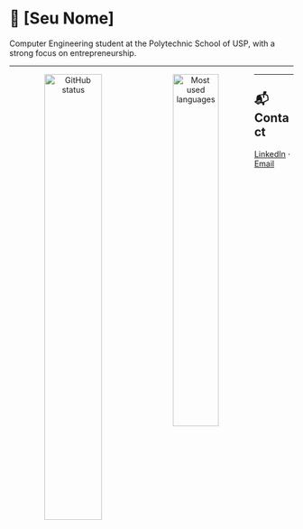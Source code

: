 # 👋 [Seu Nome]

Computer Engineering student at the Polytechnic School of USP, with a strong focus on entrepreneurship.

---

<div align="center">  
 <img align="left" src="https://github-readme-stats.vercel.app/api?username=gabrielc02&show_icons=true&title_color=F57F7F&icon_color=36C0C5&bg_color=ff00&hide_border=True&count_private=true" width="45%" alt="GitHub status">
 <img align="left" src="https://github-readme-stats.vercel.app/api/top-langs/?username=gabrielc02&layout=compact&bg_color=ff00&title_color=F57F7F&hide_border=True&include_all_commits=true&count_private=true&hide=jupyter%20notebook&langs_count=10" width="40%" alt="Most used languages"/>
</div>

---

## 📬 Contact
[LinkedIn](link) · [Email](link)

